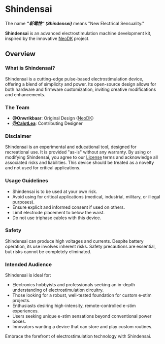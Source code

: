 # Shindensai

The name ***"新電性" (Shindensei)*** means "New Electrical Sensuality."

**Shindensai** is an advanced electrostimulation machine development kit, inspired by the innovative 
[NeoDK](https://github.com/Onwrikbaar/NeoDK) project.


## Overview

### What is Shindensai?
Shindensai is a cutting-edge pulse-based electrostimulation device, offering a blend of simplicity and power. Its open-source design allows for both hardware and firmware customization, inviting creative modifications and enhancements.

### The Team
- **@Onwrikbaar**: Original Design ([NeoDK](https://github.com/Onwrikbaar/NeoDK))
- **[@CalotLea](https://twitter.com/CalotLea)**: Contributing Designer

### Disclaimer
Shindensai is an experimental and educational tool, designed for recreational use. It is provided "as-is" without any warranty. By using or modifying Shindensai, you agree to our [License](LICENSE.txt) terms and acknowledge all associated risks and liabilities. This device should be treated as a novelty and not used for critical applications.

### Usage Guidelines
- Shindensai is to be used at your own risk.
- Avoid using for critical applications (medical, industrial, military, or illegal purposes).
- Ensure explicit and informed consent if used on others.
- Limit electrode placement to below the waist.
- Do not use triphase cables with this device.

### Safety
Shindensai can produce high voltages and currents. Despite battery operation, its use involves inherent risks. Safety precautions are essential, but risks cannot be completely eliminated.

### Intended Audience
Shindensai is ideal for:
- Electronics hobbyists and professionals seeking an in-depth understanding of electrostimulation circuitry.
- Those looking for a robust, well-tested foundation for custom e-stim projects.
- Enthusiasts desiring high-intensity, remote-controlled e-stim experiences.
- Users seeking unique e-stim sensations beyond conventional power boxes.
- Innovators wanting a device that can store and play custom routines.

Embrace the forefront of electrostimulation technology with Shindensai.

